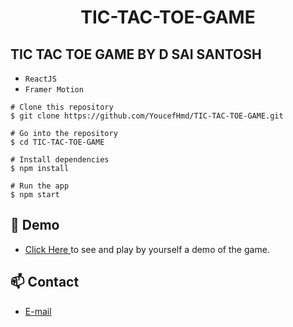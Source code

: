 <h1 align="center">TIC-TAC-TOE-GAME</h1>


## TIC TAC TOE GAME BY D SAI SANTOSH
 - `ReactJS`
 - `Framer Motion`



```
# Clone this repository
$ git clone https://github.com/YoucefHmd/TIC-TAC-TOE-GAME.git

# Go into the repository
$ cd TIC-TAC-TOE-GAME

# Install dependencies
$ npm install

# Run the app
$ npm start
```
## :link: Demo
  - <a target="_blank" href="https://YoucefHmd.github.io/TIC-TAC-TOE-GAME/"> Click Here </a> to see and play by yourself a demo of the game.

## :mailbox: Contact
  - <a target="_blank" href="mailto:vk5206453@gmail.com">E-mail</a>
